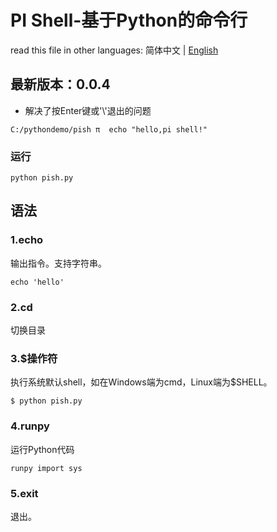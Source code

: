 # PI Shell-基于Python的命令行
  
read this file in other languages:   简体中文 | [English](/README-en.md)
  
## 最新版本：0.0.4
  * 解决了按Enter键或'\\'退出的问题

```shell
C:/pythondemo/pish π  echo "hello,pi shell!"
```

### 运行
```shell
python pish.py
```
  
## 语法
### 1.echo
输出指令。支持字符串。
```shell
echo 'hello'
```
### 2.cd
切换目录

### 3.$操作符
执行系统默认shell，如在Windows端为cmd，Linux端为$SHELL。
```shell
$ python pish.py
```
### 4.runpy
运行Python代码
```
runpy import sys
```
### 5.exit
退出。


   	




